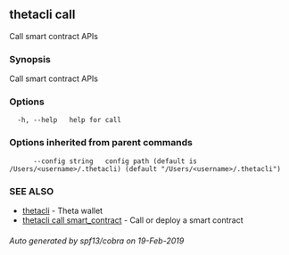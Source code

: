## thetacli call

Call smart contract APIs

### Synopsis

Call smart contract APIs

### Options

```
  -h, --help   help for call
```

### Options inherited from parent commands

```
      --config string   config path (default is /Users/<username>/.thetacli) (default "/Users/<username>/.thetacli")
```

### SEE ALSO

* [thetacli](thetacli.md)	 - Theta wallet
* [thetacli call smart_contract](thetacli_call_smart_contract.md)	 - Call or deploy a smart contract

###### Auto generated by spf13/cobra on 19-Feb-2019
